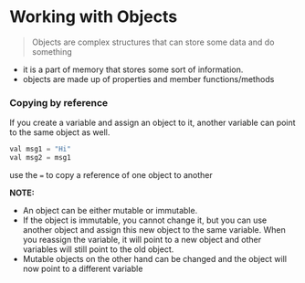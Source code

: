 # Working with Objects
> Objects are complex structures that can store some data and do something
+ it is a part of memory that stores some sort of information.
+ objects are made up of properties and member functions/methods

### Copying by reference
If you create a variable and assign an object to it, another variable can point to the same object as well.
```js
val msg1 = "Hi"
val msg2 = msg1
```
use the `=` to copy a reference of one object to another

**NOTE:**
+ An object can be either mutable or immutable.
+ If the object is immutable, you cannot change it, but you can use another object and assign this new object to the same variable. When you reassign the variable, it will point to a new object and other variables will still point to the old object. 
+ Mutable objects on the other hand can be changed and the object will now point to a different variable

